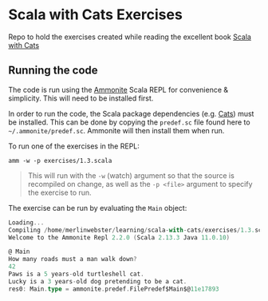 # Scala with Cats Exercises

Repo to hold the exercises created while reading the excellent book
[Scala with Cats](https://www.scalawithcats.com/dist/scala-with-cats.html)

## Running the code

The code is run using the [Ammonite](https://ammonite.io/) Scala REPL for
convenience & simplicity.
This will need to be installed first.

In order to run the code, the Scala package dependencies (e.g. [Cats](https://typelevel.org/cats/)) must be installed.
This can be done by copying the `predef.sc` file found here to `~/.ammonite/predef.sc`. Ammonite will then install them when run.

To run one of the exercises in the REPL:

```shell
amm -w -p exercises/1.3.scala
```

> This will run with the `-w` (watch) argument so that the source is recompiled
> on change, as well as the `-p <file>` argument to specify the exercise to run.

The exercise can be run by evaluating the `Main` object:

```scala
Loading...
Compiling /home/merlinwebster/learning/scala-with-cats/exercises/1.3.scala
Welcome to the Ammonite Repl 2.2.0 (Scala 2.13.3 Java 11.0.10)

@ Main 
How many roads must a man walk down?
42
Paws is a 5 years-old turtleshell cat.
Lucky is a 3 years-old dog pretending to be a cat.
res0: Main.type = ammonite.predef.FilePredef$Main$@11e17893
```